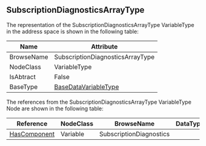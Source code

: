 <!-- objecttype -->
## SubscriptionDiagnosticsArrayType
The representation of the SubscriptionDiagnosticsArrayType VariableType in the address space is shown in the following table:  

|Name|Attribute|
|---|---|
|BrowseName|SubscriptionDiagnosticsArrayType|
|NodeClass|VariableType|
|IsAbtract|False|
|BaseType|[BaseDataVariableType](../../../Part5/VariableTypes/BaseDataVariableType/readme.md)|

The references from the SubscriptionDiagnosticsArrayType VariableType Node are shown in the following table:  

|Reference|NodeClass|BrowseName|DataType|TypeDefinition|ModellingRule|
|---|---|---|---|---|---|
|[HasComponent](../../../Part3/ReferenceTypes/HasComponent/readme.md)|Variable|SubscriptionDiagnostics||[SubscriptionDiagnosticsType](../../Part5/VariableTypes/SubscriptionDiagnosticsType/readme.md)|[ExposesItsArray](../../Objects/ExposesItsArray/readme.md)|

